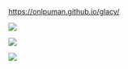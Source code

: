 https://onlpuman.github.io/glacy/

![](https://user-images.githubusercontent.com/94569843/195475945-d45f2bc7-54da-4a58-b46c-02250fcb0c4f.png)

![](https://user-images.githubusercontent.com/94569843/195475961-c531ce25-946d-4139-bdea-19516fc2cfc0.png)

![](https://user-images.githubusercontent.com/94569843/195475965-91a037db-c6b1-4b5d-9fb8-b4456f63a149.png)
